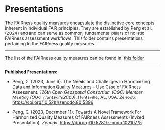 
Presentations
==============

The FAIRness quality measures encapsulate the distinctive core concepts inherent in individual FAIR principles. They are established by Peng et al. (2024) and and can serve as common, fundamental pillars of holistic FAIRness assessment workflows. This folder contains presentations pertaining to the FAIRness quality measures.

---------------
The list of the FAIRness quality measures can be found in: [this folder](https://github.com/gepeng86/FAIR-QualityMeasures/tree/main/FAIR%20Quality%20Measures)


---------------------------------
**Published Presentations:**

* Peng, G. (2023, June 6). The Needs and Challenges in Harmonizing Data and Information Quality Measures – Use Case of FAIRness Assessment. _126th Open Geospatial Consortium (OGC) Member Meeting (OGC-Huntsville2023)_, Huntsville, AL, USA. *Zenodo*. https://doi.org/10.5281/zenodo.8015396
  
* Peng, G. (2023, December 11). Towards A Novel Framework For Harmonized Quality Measures Of FAIRness Assessments (Invited Presentation). *Zenodo*. https://doi.org/10.5281/zenodo.10210775

